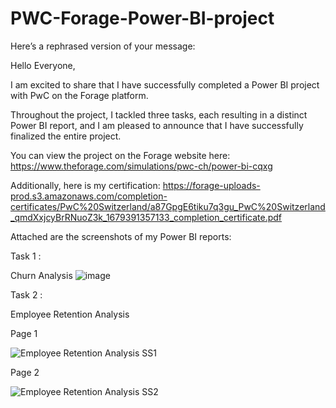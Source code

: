 # PWC-Forage-Power-BI-project


Here’s a rephrased version of your message:

Hello Everyone,

I am excited to share that I have successfully completed a Power BI project with PwC on the Forage platform.

Throughout the project, I tackled three tasks, each resulting in a distinct Power BI report, and I am pleased to announce that I have successfully finalized the entire project.

You can view the project on the Forage website here: https://www.theforage.com/simulations/pwc-ch/power-bi-cqxg

Additionally, here is my certification: https://forage-uploads-prod.s3.amazonaws.com/completion-certificates/PwC%20Switzerland/a87GpgE6tiku7q3gu_PwC%20Switzerland_qmdXxjcyBrRNuoZ3k_1679391357133_completion_certificate.pdf

Attached are the screenshots of my Power BI reports:

Task 1 :

Churn Analysis
![image](https://github.com/user-attachments/assets/4f105dd8-92bf-43fc-af12-bde5140c273d)

Task 2 :

Employee Retention Analysis

Page 1


![Employee Retention Analysis SS1](https://github.com/user-attachments/assets/a5e82ba2-2380-4ff8-96ef-4b34baa9f99f)

Page 2 


![Employee Retention Analysis SS2](https://github.com/user-attachments/assets/08d279cf-d326-476e-a892-0b20b5aecd34)
